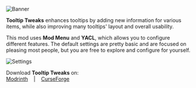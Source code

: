 ![Banner](https://i.imgur.com/OXDBYVd.png)

**Tooltip Tweaks** enhances tooltips by adding new information for various items, while also improving many tooltips' layout and overall usability.

This mod uses **Mod Menu** and **YACL**, which allows you to configure different features. The default settings are pretty basic and are focused on pleasing most people, but you are free to explore and configure for yourself.

![Settings](https://i.imgur.com/qMmuqNV.png)

Download **Tooltip Tweaks** on:  
[Modrinth](https://modrinth.com/mod/tooltiptweaks)&nbsp;&nbsp;&nbsp;&nbsp;|&nbsp;&nbsp;&nbsp;&nbsp;[CurseForge](https://www.curseforge.com/minecraft/mc-mods/tooltiptweaks)
